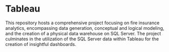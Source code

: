 # Tableau
This repository hosts a comprehensive project focusing on fire insurance analytics, encompassing data generation, conceptual and logical modeling, and the creation of a physical data warehouse on SQL Server. The project culminates in the utilization of the SQL Server data within Tableau for the creation of insightful dashboards.
